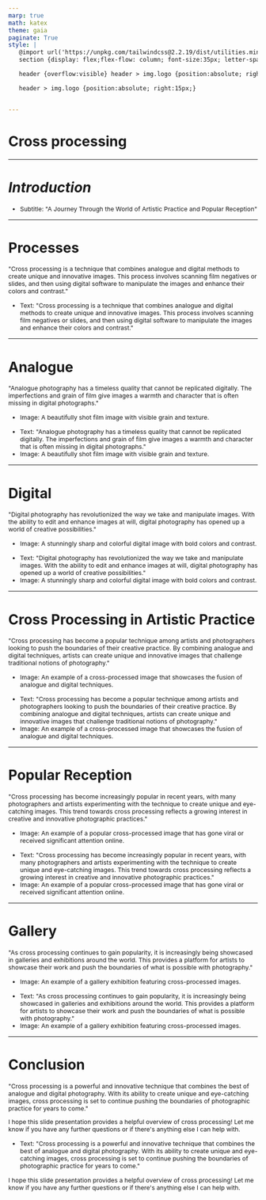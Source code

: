 ```yaml
---
marp: true
math: katex
theme: gaia
paginate: True
style: |
   @import url('https://unpkg.com/tailwindcss@2.2.19/dist/utilities.min.css');
   section {display: flex;flex-flow: column; font-size:35px; letter-spacing:1.4px;}

   header {overflow:visible} header > img.logo {position:absolute; right:15px;}

   header > img.logo {position:absolute; right:15px;}


---
```

<!-- backgroundImage: url('backgrounds/aaabstract (6).png') -->
<!-- _class: lead -->

 # Cross processing

---
<style scoped>p,li {font-size:0.96em}</style>

 # _Introduction_
- Subtitle: "A Journey Through the World of Artistic Practice and Popular Reception"


---
<style scoped>p,li {font-size:0.92em}</style>

 # **Processes**

"Cross processing is a technique that combines analogue and digital methods to create unique and innovative images. This process involves scanning film negatives or slides, and then using digital software to manipulate the images and enhance their colors and contrast."
- Text: "Cross processing is a technique that combines analogue and digital methods to create unique and innovative images. This process involves scanning film negatives or slides, and then using digital software to manipulate the images and enhance their colors and contrast."


---
<style scoped>p,li {font-size:0.88em}</style>

 # Analogue


"Analogue photography has a timeless quality that cannot be replicated digitally. The imperfections and grain of film give images a warmth and character that is often missing in digital photographs."
* Image: A beautifully shot film image with visible grain and texture.
- Text: "Analogue photography has a timeless quality that cannot be replicated digitally. The imperfections and grain of film give images a warmth and character that is often missing in digital photographs."
- Image: A beautifully shot film image with visible grain and texture.

---
<style scoped>p,li {font-size:0.88em}</style>

 # Digital

"Digital photography has revolutionized the way we take and manipulate images. With the ability to edit and enhance images at will, digital photography has opened up a world of creative possibilities."
* Image: A stunningly sharp and colorful digital image with bold colors and contrast.
- Text: "Digital photography has revolutionized the way we take and manipulate images. With the ability to edit and enhance images at will, digital photography has opened up a world of creative possibilities."
- Image: A stunningly sharp and colorful digital image with bold colors and contrast.


---
<style scoped>p,li {font-size:0.88em}</style>

 # **Cross Processing in Artistic Practice**


"Cross processing has become a popular technique among artists and photographers looking to push the boundaries of their creative practice. By combining analogue and digital techniques, artists can create unique and innovative images that challenge traditional notions of photography."
* Image: An example of a cross-processed image that showcases the fusion of analogue and digital techniques.
- Text: "Cross processing has become a popular technique among artists and photographers looking to push the boundaries of their creative practice. By combining analogue and digital techniques, artists can create unique and innovative images that challenge traditional notions of photography."
- Image: An example of a cross-processed image that showcases the fusion of analogue and digital techniques.

---
<style scoped>p,li {font-size:0.88em}</style>

 # Popular Reception


"Cross processing has become increasingly popular in recent years, with many photographers and artists experimenting with the technique to create unique and eye-catching images. This trend towards cross processing reflects a growing interest in creative and innovative photographic practices."
* Image: An example of a popular cross-processed image that has gone viral or received significant attention online.
- Text: "Cross processing has become increasingly popular in recent years, with many photographers and artists experimenting with the technique to create unique and eye-catching images. This trend towards cross processing reflects a growing interest in creative and innovative photographic practices."
- Image: An example of a popular cross-processed image that has gone viral or received significant attention online.

---
<style scoped>p,li {font-size:0.88em}</style>

 # Gallery


"As cross processing continues to gain popularity, it is increasingly being showcased in galleries and exhibitions around the world. This provides a platform for artists to showcase their work and push the boundaries of what is possible with photography."
* Image: An example of a gallery exhibition featuring cross-processed images.
- Text: "As cross processing continues to gain popularity, it is increasingly being showcased in galleries and exhibitions around the world. This provides a platform for artists to showcase their work and push the boundaries of what is possible with photography."
- Image: An example of a gallery exhibition featuring cross-processed images.

---
<style scoped>p,li {font-size:0.88em}</style>

 # Conclusion


"Cross processing is a powerful and innovative technique that combines the best of analogue and digital photography. With its ability to create unique and eye-catching images, cross processing is set to continue pushing the boundaries of photographic practice for years to come."

I hope this slide presentation provides a helpful overview of cross processing! Let me know if you have any further questions or if there's anything else I can help with.
- Text: "Cross processing is a powerful and innovative technique that combines the best of analogue and digital photography. With its ability to create unique and eye-catching images, cross processing is set to continue pushing the boundaries of photographic practice for years to come."

I hope this slide presentation provides a helpful overview of cross processing! Let me know if you have any further questions or if there's anything else I can help with.